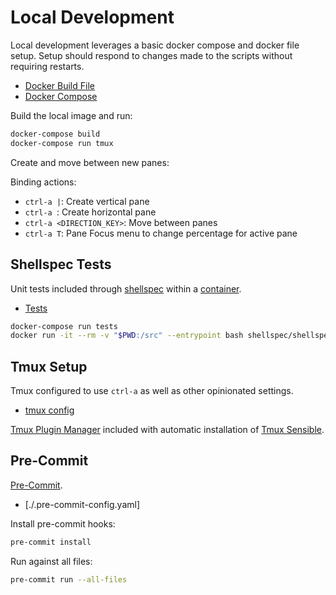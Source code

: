 # Local Development

Local development leverages a basic docker compose and docker file setup. Setup should respond to changes made to the
scripts without requiring restarts.

- [Docker Build File](../Dockerfile)
- [Docker Compose](../docker-compose.yml)

Build the local image and run:

```bash
docker-compose build
docker-compose run tmux
```

Create and move between new panes:

Binding actions:

- `ctrl-a |`: Create vertical pane
- `ctrl-a `: Create horizontal pane
- `ctrl-a <DIRECTION_KEY>`: Move between panes
- `ctrl-a T`: Pane Focus menu to change percentage for active pane

## Shellspec Tests

Unit tests included through [shellspec](https://shellspec.info/) within a [container](https://hub.docker.com/r/shellspec/shellspec-debian/tags).

- [Tests](./spec/)

```bash
docker-compose run tests
docker run -it --rm -v "$PWD:/src" --entrypoint bash shellspec/shellspec-debian:0.28.1
```

## Tmux Setup

Tmux configured to use `ctrl-a` as well as other opinionated settings.

- [tmux config](./.tmux.conf)

[Tmux Plugin Manager](https://github.com/tmux-plugins/tpm) included with automatic installation of
[Tmux Sensible](https://github.com/tmux-plugins/tmux-sensible).

## Pre-Commit

[Pre-Commit](https://pre-commit.com/).

- [./.pre-commit-config.yaml]

Install pre-commit hooks:

```bash
pre-commit install
```

Run against all files:

```bash
pre-commit run --all-files
```
